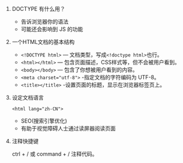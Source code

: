1. DOCTYPE 有什么用？
   - 告诉浏览器你的语法
   - 可能还会影响到 JS 的功能
   
2. 一个HTML文档的基本结构
   - `<!DOCTYPE html>` — 文档类型，写成`<!doctype html>`也行。
   - `<html></html>` — 包含页面描述，CSS样式等，但不会被用户看到。
   - `<body></body>` — 包含了你想被用户看到的内容。
   - `<meta charset="utf-8">` -指定文档的字符编码为 UTF-8。
   - `<title></title>` -设置页面的标题，显示在浏览器标签页上。
   
3. 设定文档语言

   `<html lang="zh-CN">`
   - SEO(搜索引擎优化)
   - 有助于视觉障碍人士通过读屏器阅读页面
   
4. 注释快捷键

    ctrl + / 或 command + /  注释代码。
  
   